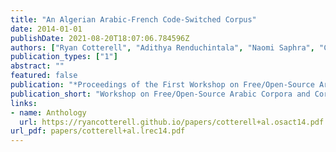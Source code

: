 ```yaml
---
title: "An Algerian Arabic-French Code-Switched Corpus"
date: 2014-01-01
publishDate: 2021-08-20T18:07:06.784596Z
authors: ["Ryan Cotterell", "Adithya Renduchintala", "Naomi Saphra", "Chris Callison-Burch"]
publication_types: ["1"]
abstract: ""
featured: false
publication: "*Proceedings of the First Workshop on Free/Open-Source Arabic Corpora and Corpora Processing Tools*"
publication_short: "Workshop on Free/Open-Source Arabic Corpora and Corpora Processing Tool 2014"
links:
- name: Anthology
  url: https://ryancotterell.github.io/papers/cotterell+al.osact14.pdf
url_pdf: papers/cotterell+al.lrec14.pdf
---
```


